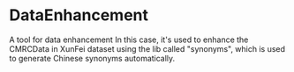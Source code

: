 # DataEnhancement
A tool for data enhancement
In this case, it's used to enhance the CMRCData in XunFei dataset using the lib called "synonyms", which is used to generate Chinese synonyms automatically.
